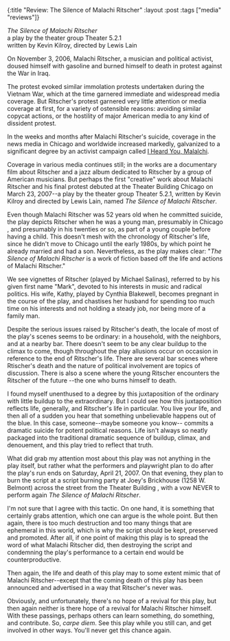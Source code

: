 {:title "Review: The Silence of Malachi Ritscher"
:layout :post
:tags  ["media" "reviews"]}

_The Silence of Malachi Ritscher_  
a play by the theater group Theater 5.2.1  
written by Kevin Kilroy, directed by Lewis Lain  

On November 3, 2006, Malachi Ritscher, a musician and political activist,
doused himself with gasoline and burned himself to death in protest against
the War in Iraq.

The protest evoked similar immolation protests undertaken during the Vietnam
War, which at the time garnered immediate and widespread media coverage. But
Ritscher's protest garnered very little attention or media coverage at first,
for a variety of ostensible reasons: avoiding similar copycat actions, or the
hostility of major American media to any kind of dissident protest.

In the weeks and months after Malachi Ritscher's suicide, coverage in the news
media in Chicago and worldwide increased markedly, galvanized to a significant
degree by an activist campaign called [I Heard You, Malalchi](http://www.iheardyoumalachi.org).

Coverage in various media continues still; in the works are a documentary film
about Ritscher and a jazz album dedicated to Ritscher by a group of American
musicians. But perhaps the first "creative" work about Malachi Ritscher and
his final protest debuted at the Theater Building Chicago on March 23, 2007--a
play by the theater group Theater 5.2.1, written by Kevin Kilroy and directed
by Lewis Lain, named _The Silence of Malachi Ritscher_.

Even though Malachi Ritscher was 52 years old when he committed suicide, the
play depicts Ritscher when he was a young man, presumably in Chicago , and
presumably in his twenties or so, as part of a young couple before having a
child. This doesn't mesh with the chronology of Ritscher's life, since he
didn't move to Chicago until the early 1980s, by which point he already
married and had a son. Nevertheless, as the play makes clear: "_The Silence of Malachi Ritscher_ is a work of fiction based off the life and actions of
Malachi Ritscher."

We see vignettes of Ritscher (played by Michael Salinas), referred to by his
given first name "Mark", devoted to his interests in music and radical
politics. His wife, Kathy, played by Cynthia Blakewell, becomes pregnant in
the course of the play, and chastises her husband for spending too much time
on his interests and not holding a steady job, nor being more of a family man.

Despite the serious issues raised by Ritscher's death, the locale of most of
the play's scenes seems to be ordinary: in a household, with the neighbors,
and at a nearby bar. There doesn't seem to be any clear buildup to the climax
to come, though throughout the play allusions occur on occasion in reference
to the end of Ritscher's life. There are several bar scenes where Rtischer's
death and the nature of political involvement are topics of discussion. There
is also a scene where the young Ritscher encounters the Ritscher of the future
--the one who burns himself to death.

I found myself unenthused to a degree by this juxtaposition of the ordinary
with little buildup to the extraordinary. But I could see how this
juxtaposition reflects life, generally, and Ritscher's life in particular. You
live your life, and then all of a sudden you hear that something unbelievable
happens out of the blue. In this case, someone--maybe someone you know--
commits a dramatic suicide for potent political reasons. Life isn't always so
neatly packaged into the traditional dramatic sequence of buildup, climax, and
denouement, and this play tried to reflect that truth.

What did grab my attention most about this play was not anything in the play
itself, but rather what the performers and playwright plan to do after the
play's run ends on Saturday, April 21, 2007. On that evening, they plan to
burn the script at a script burning party at Joey's Brickhouse (1258 W.
Belmont) across the street from the Theater Building , with a vow NEVER to
perform again _The Silence of Malachi Ritscher_.

I'm not sure that I agree with this tactic. On one hand, it is something that
certainly grabs attention, which one can argue is the whole point. But then
again, there is too much destruction and too many things that are ephemeral in
this world, which is why the script should be kept, preserved and promoted.
After all, if one point of making this play is to spread the word of what
Malachi Ritscher did, then destroying the script and condemning the play's
performance to a certain end would be counterproductive.

Then again, the life and death of this play may to some extent mimic that of
Malachi Ritscher--except that the coming death of this play has been announced
and advertised in a way that Ritscher's never was.

Obviously, and unfortunately, there's no hope of a revival for this play, but
then again neither is there hope of a revival for Malachi Ritscher himself.
With these passings, perhaps others can learn something, do something, and
contribute. So, _carpe diem_. See this play while you still can, and get
involved in other ways. You'll never get this chance again.
